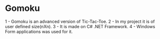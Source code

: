 # Gomoku
1 - Gomoku is an advanced version of Tic-Tac-Toe. 
2 - In my project it is of user defined size(nXn). 
3 - It is made on C# .NET Framework. 
4 - Windows Form applications was used for it.
